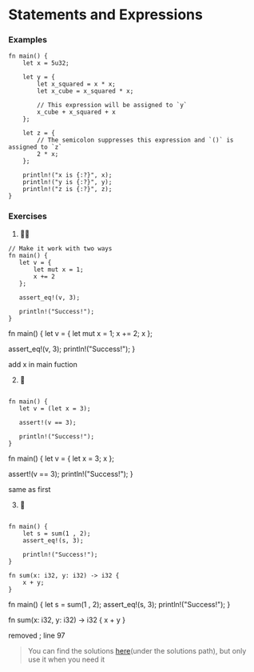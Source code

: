 # Statements and Expressions

### Examples
```rust,editable
fn main() {
    let x = 5u32;

    let y = {
        let x_squared = x * x;
        let x_cube = x_squared * x;

        // This expression will be assigned to `y`
        x_cube + x_squared + x
    };

    let z = {
        // The semicolon suppresses this expression and `()` is assigned to `z`
        2 * x;
    };

    println!("x is {:?}", x);
    println!("y is {:?}", y);
    println!("z is {:?}", z);
}
```

### Exercises
1. 🌟🌟
```rust,editable
// Make it work with two ways
fn main() {
   let v = {
       let mut x = 1;
       x += 2
   };

   assert_eq!(v, 3);

   println!("Success!");
}
```

fn main() {
   let v = {
       let mut x = 1;
       x += 2;
       x
   };

   assert_eq!(v, 3);
   println!("Success!");
}

add x in main fuction



2. 🌟
```rust,editable

fn main() {
   let v = (let x = 3);

   assert!(v == 3);

   println!("Success!");
}
```

fn main() {
   let v = {
       let x = 3;
       x
   };

   assert!(v == 3);
   println!("Success!");
}


same as first




3. 🌟
```rust,editable

fn main() {
    let s = sum(1 , 2);
    assert_eq!(s, 3);

    println!("Success!");
}

fn sum(x: i32, y: i32) -> i32 {
    x + y;
}
```


fn main() {
    let s = sum(1 , 2);
    assert_eq!(s, 3);
    println!("Success!");
}

fn sum(x: i32, y: i32) -> i32 {
    x + y
}


removed ; line 97






> You can find the solutions [here](https://github.com/sunface/rust-by-practice)(under the solutions path), but only use it when you need it